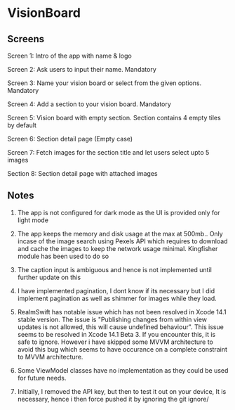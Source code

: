 # VisionBoard

## Screens

Screen 1: Intro of the app with name & logo

Screen 2: Ask users to input their name. Mandatory

Screen 3: Name your vision board or select from the given options. Mandatory

Screen 4: Add a section to your vision board. Mandatory

Screen 5: Vision board with empty section. Section contains 4 empty tiles by default

Screen 6: Section detail page (Empty case)

Screen 7: Fetch images for the section title and let users select upto 5 images

Section 8: Section detail page with attached images


## Notes

1) The app is not configured for dark mode as the UI is provided only for light mode

2) The app keeps the memory and disk usage at the max at 500mb.. Only incase of the image search using Pexels API which requires to download and cache the images to keep the network usage minimal. Kingfisher module has been used to do so

3) The caption input is ambiguous and hence is not implemented until further update on this

4) I have implemented pagination, I dont know if its necessary but I did implement pagination as well as shimmer for images while they load.

5) RealmSwift has notable issue which has not been resolved in Xcode 14.1 stable version. The issue is "Publishing changes from within view updates is not allowed, this will cause undefined behaviour". This issue seems to be resolved in Xcode 14.1 Beta 3. If you encounter this, it is safe to ignore. However i have skipped some MVVM architecture to avoid this bug which seems to have occurance on a complete constraint to MVVM architecture.

6) Some ViewModel classes have no implementation as they could be used for future needs.

7) Initially, I removed the API key, but then to test it out on your device, It is necessary, hence i then force pushed it by ignoring the git ignore/
